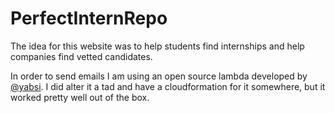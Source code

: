 # PerfectInternRepo
The idea for this website was to help students find internships and help companies find vetted candidates. 

In order to send emails I am using an open source lambda developed by [@yabsi](https://github.com/yabsi). I did alter it a tad and have a cloudformation for it somewhere, but it worked pretty well out of the box. 
